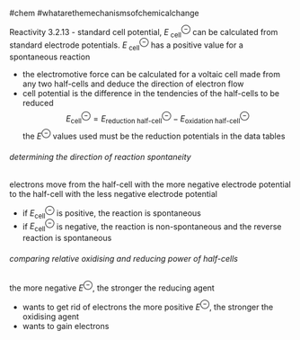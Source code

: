 #chem #whatarethemechanismsofchemicalchange

Reactivity 3.2.13 - standard cell potential, $E^{\ominus}_{\text{\ \ \ cell}}$ can be calculated from standard electrode potentials. $E^{\ominus}_{\text{\ \ \ \ \ \ \ \ cell}}$ has a positive value for a spontaneous reaction

- the electromotive force can be calculated for a voltaic cell made from any two half-cells and deduce the direction of electron flow
- cell potential is the difference in the tendencies of the half-cells to be reduced
$$
E_{\text{cell}}^{\ominus }=E^{\ominus }_{\text{reduction half-cell}}-E^{\ominus }_{\text{oxidation half-cell}}
$$
the $E^{\ominus}$ values used must be the reduction potentials in the data tables

###### determining the direction of reaction spontaneity
electrons move from the half-cell with the more negative electrode potential to the half-cell with the less negative electrode potential

- if $E^{\ominus}_{\text{cell}}$ is positive, the reaction is spontaneous
- if $E^{\ominus}_{\text{cell}}$ is negative, the reaction is non-spontaneous and the reverse reaction is spontaneous

###### comparing relative oxidising and reducing power of half-cells
the more negative $E^{\ominus}$, the stronger the reducing agent
- wants to get rid of electrons
the more positive $E^{\ominus}$, the stronger the oxidising agent
- wants to gain electrons